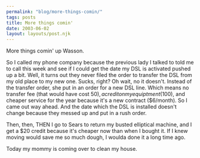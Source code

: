 ```yaml
---
permalink: "blog/more-things-comin/"
tags: posts
title: More things comin'
date: 2003-06-02
layout: layouts/post.njk
---
```


More things comin' up Wasson.

So I called my phone company because the previous lady I talked to told me to call this week and see if I could get the date my DSL is activated pushed up a bit. Well, it turns out they never filed the order to transfer the DSL from my old place to my new one. Sucks, right? Oh wait, no it doesn't. Instead of the transfer order, she put in an order for a new DSL line. Which means no transfer fee (that would have cost $50), a credit on my equiptment ($100), and cheaper service for the year because it's a new contract ($6/month). So I came out way ahead. And the date which the DSL is installed doesn't change because they messed up and put in a rush order. 

Then, then, THEN I go to Sears to return my busted elliptical machine, and I get a $20 credit because it's cheaper now than when I bought it. If I knew moving would save me so much dough, I woulda done it a long time ago.

Today my mommy is coming over to clean my house.